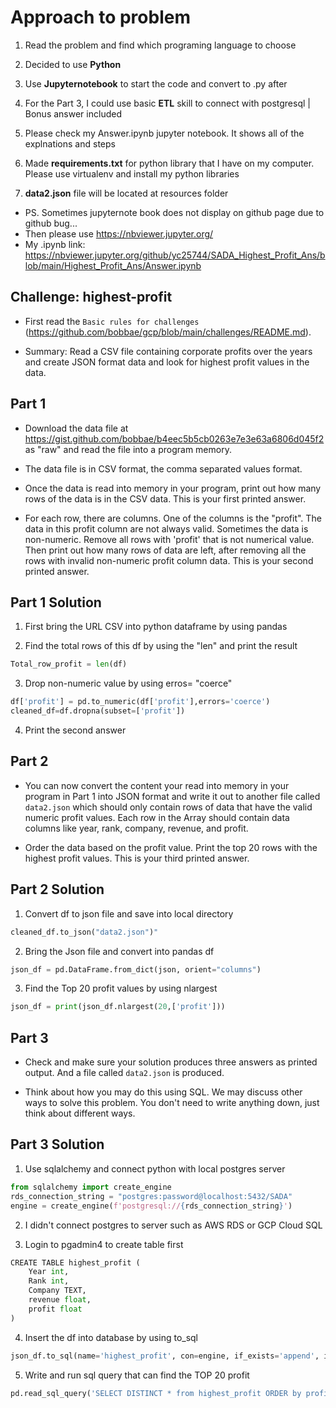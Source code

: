 # Approach to problem

1. Read the problem and find which programing language to choose

2. Decided to use **Python**

3. Use **Jupyternotebook** to start the code and convert to .py after

4. For the Part 3, I could use basic **ETL** skill to connect with postgresql | Bonus answer included

5. Please check my Answer.ipynb jupyter notebook. It shows all of the explnations and steps

6. Made **requirements.txt** for python library that I have on my computer. Please use virtualenv and install my python libraries

7. **data2.json** file will be located at resources folder

* PS. Sometimes jupyternote book does not display on github page due to github bug...
* Then please use https://nbviewer.jupyter.org/
* My .ipynb link: https://nbviewer.jupyter.org/github/yc25744/SADA_Highest_Profit_Ans/blob/main/Highest_Profit_Ans/Answer.ipynb


## Challenge: highest-profit

* First read the `Basic rules for challenges` (https://github.com/bobbae/gcp/blob/main/challenges/README.md).

* Summary: Read a CSV file containing corporate profits over the years and create JSON format data and look for highest profit values in the data.

## Part 1

* Download the data file at https://gist.github.com/bobbae/b4eec5b5cb0263e7e3e63a6806d045f2 as "raw" and read the file into a program memory.  

* The data file is in CSV format, the
comma separated values format.  

* Once the data is read into memory in your program, print out how many rows of the data is in the CSV data. This is your first printed answer.

* For each row, there are columns.  One of the columns is the "profit".  The data in this profit column
are not always valid.  Sometimes the data is non-numeric.  Remove all rows with 'profit' that is not numerical value. Then
print out how many rows of data are left, after removing all the rows with invalid non-numeric profit column data.  This is your second printed answer.

## Part 1 Solution

1. First bring the URL CSV into python dataframe by using pandas

2. Find the total rows of this df by using the "len" and print the result

```python
Total_row_profit = len(df)
```

3. Drop non-numeric value by using erros= "coerce" 

```python
df['profit'] = pd.to_numeric(df['profit'],errors='coerce')
cleaned_df=df.dropna(subset=['profit'])
```
4. Print the second answer

## Part 2

* You can now convert the content your read into memory in your program in Part 1 into JSON format and write it out to another file called `data2.json` which should only contain rows of data that have the valid numeric profit values. Each row in the Array should contain data columns like year, rank, company, revenue, and profit.

* Order the data based on the profit value.  Print the top 20 rows with the highest profit values. This is your third printed answer.

## Part 2 Solution

1. Convert df to json file and save into local directory

```python
cleaned_df.to_json("data2.json")"
```

2. Bring the Json file and convert into pandas df

```python
json_df = pd.DataFrame.from_dict(json, orient="columns")
```

3. Find the Top 20 profit values by using nlargest

```python
json_df = print(json_df.nlargest(20,['profit']))
```

## Part 3

* Check and make sure your solution produces three answers as printed output. And a file called `data2.json` is produced.

* Think about how you may do this using SQL.  We may discuss other ways to solve this problem.  You don't need to write anything down, just think about different ways.

## Part 3 Solution

1. Use sqlalchemy and connect python with local postgres server

```python
from sqlalchemy import create_engine
rds_connection_string = "postgres:password@localhost:5432/SADA"
engine = create_engine(f'postgresql://{rds_connection_string}')
```

2. I didn't connect postgres to server such as AWS RDS or GCP Cloud SQL

3. Login to pgadmin4 to create table first

```python
CREATE TABLE highest_profit (
	Year int,
	Rank int,
	Company TEXT,
	revenue float,
	profit float
)
```
4. Insert the df into database by using to_sql

```python
json_df.to_sql(name='highest_profit', con=engine, if_exists='append', index=False)
```

5. Write and run sql query that can find the TOP 20 profit

```python
pd.read_sql_query('SELECT DISTINCT * from highest_profit ORDER by profit DESC LIMIT 20', con=engine)
```
